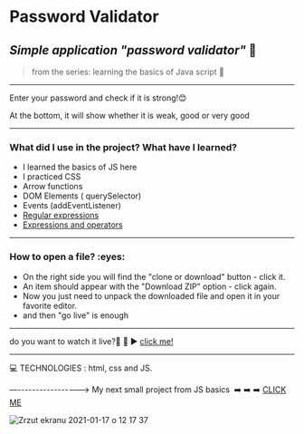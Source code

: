 
<h1> Password Validator </h1>

 
*<h2>Simple application  "password validator"* :blue_book:</h2>
>from the series: learning the basics of Java script  :muscle:

----

Enter your password and check if it is strong!:blush:

At the bottom, it will show whether it is weak, good or very good

-------

<h3>What did I use in the project? What have I learned?</h3>

* I learned the basics of JS here
* I practiced CSS
* Arrow  functions
* DOM Elements ( querySelector)
* Events (addEventListener)
* [Regular expressions ](https://developer.mozilla.org/en-US/docs/Web/JavaScript/Guide/Regular_Expressions)
* [Expressions and operators](https://developer.mozilla.org/en-US/docs/Web/JavaScript/Reference/Operators)


-----

<h3>How to open a file? :eyes: </h3>

* On the right side you will find the "clone or download" button - click it.
* An item should appear with the "Download ZIP" option - click again.
* Now you just need to unpack the downloaded file and open it in your favorite editor.
* and then "go live" is enough

-----

do you want to watch it live?📲 :calling:  :arrow_forward:   [click me!](https://martynakiljan.github.io/password-validator/html.html)



-----


:computer: TECHNOLOGIES : html, css and JS.

—-----------------> 
My next small project from JS basics  :arrow_right: :arrow_right: :arrow_right: [CLICK ME ](https://github.com/martynakiljan/stoper)




 
![Zrzut ekranu 2021-01-17 o 12 17 37](https://user-images.githubusercontent.com/59742201/104838895-ffe20d80-58bd-11eb-8fa7-4753d0cac514.png)

